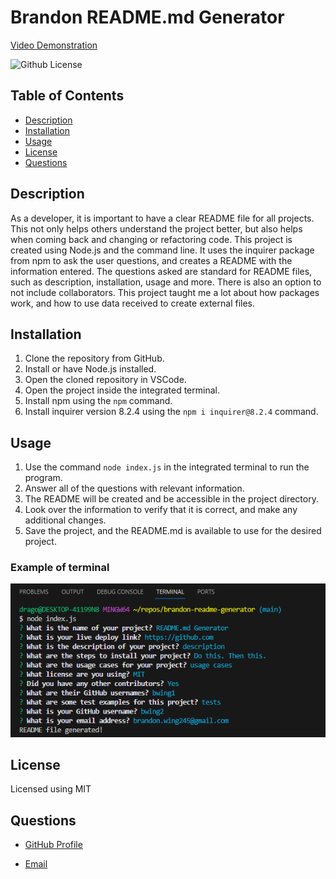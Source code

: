 # Brandon README.md Generator

[Video Demonstration](placeholder)

![Github License](https://img.shields.io/badge/License-MIT-green.svg)

## Table of Contents

- [Description](#description)
- [Installation](#installation)
- [Usage](#usage)
- [License](#license)
- [Questions](#questions)

## Description

As a developer, it is important to have a clear README file for all projects. This not only helps others understand the project better, but also helps when coming back and changing or refactoring code. This project is created using Node.js and the command line. It uses the inquirer package from npm to ask the user questions, and creates a README with the information entered. The questions asked are standard for README files, such as description, installation, usage and more. There is also an option to not include collaborators. This project taught me a lot about how packages work, and how to use data received to create external files.

## Installation

1. Clone the repository from GitHub.
2. Install or have Node.js installed.
3. Open the cloned repository in VSCode.
4. Open the project inside the integrated terminal.
5. Install npm using the `npm` command.
6. Install inquirer version 8.2.4 using the `npm i inquirer@8.2.4` command.

## Usage

1. Use the command `node index.js` in the integrated terminal to run the program.
2. Answer all of the questions with relevant information.
3. The README will be created and be accessible in the project directory.
4. Look over the information to verify that it is correct, and make any additional changes.
5. Save the project, and the README.md is available to use for the desired project.

### Example of terminal

![readme-terminal](./assets/readme-terminal.png)

## License

Licensed using MIT

## Questions

- [GitHub Profile](https://github.com/bwing2)

- [Email](brandon.wing245@gmail.com)
